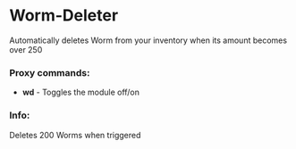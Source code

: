 # Worm-Deleter
Automatically deletes Worm from your inventory when its amount becomes over 250

### Proxy commands:
* **wd** - Toggles the module off/on

### Info:
Deletes 200 Worms when triggered
